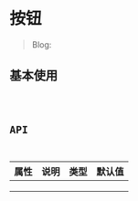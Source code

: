 # 按钮

> Blog:

## 基本使用

<code src="./examples/index.jsx">

## API

| 属性 | 说明 | 类型 | 默认值 |
| ---- | ---- | ---- | ------ |
|      |      |      |        |
|      |      |      |        |
|      |      |      |        |
